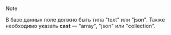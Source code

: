 > [!NOTE]
> В базе данных поле должно быть типа "text" или "json".
> Также необходимо указать **cast** — "array", "json" или "collection".
